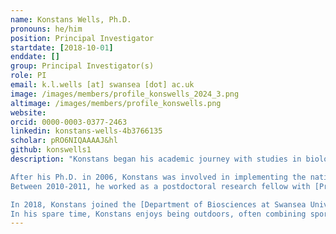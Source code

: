 ```yaml
---
name: Konstans Wells, Ph.D.
pronouns: he/him
position: Principal Investigator
startdate: [2018-10-01]
enddate: []
group: Principal Investigator(s)
role: PI
email: k.l.wells [at] swansea [dot] ac.uk
image: /images/members/profile_konswells_2024_3.png
altimage: /images/members/profile_konswells.png
website:
orcid: 0000-0003-0377-2463
linkedin: konstans-wells-4b3766135
scholar: pRO6NIQAAAAJ&hl
github: konswells1
description: "Konstans began his academic journey with studies in biology and ecology at the University of Freiburg (Germany), the Australian National University (Australia), and the University of Würzburg (Germany). He benefitted from the guidance of [Prof. Andrew Cockburn](https://biology.anu.edu.au/people/andrew-cockburn), [Dr Martin Pfeiffer](https://www.biogeo.uni-bayreuth.de/biogeo/de/mitarbeiter/mit/mitarbeiter_detail.php?id_obj=132043), [Prof. Eduard Linsenmair](https://www.biozentrum.uni-wuerzburg.de/en/zoo3/team/linsenmair/), and the late [Prof. Elisabeth Kalko](https://en.wikipedia.org/wiki/Elisabeth_Kalko), among many others. His academic path, shaped by international experience and curiosity about our natural world, led him to develop and pursue original research on the diversity, ecology, and host–parasite interactions of small mammal communities in Borneo. This work formed the foundation of his M.Sc. at the University of Würzburg and his Ph.D. at the University of Ulm, and it has since evolved into long-standing collaborations with the national park authorities [Sabah Parks](https://www.sabahparks.org.my/). <br>

After his Ph.D. in 2006, Konstans was involved in implementing the national large-scale and long-term German research platform [“Biodiversity Exploratories”](https://www.biodiversity-exploratories.de/en/) as scientific manager and postdoctoral researcher on vertebrate functional diversity, based at the University of Ulm.  
Between 2010-2011, he worked as a postdoctoral research fellow with [Prof. Bob O’Hara](https://www.ntnu.edu/employees/bob.ohara) at the Senckenberg Biodiversity and Climate Research Centre (SBiK-F), on developing hierarchical Bayesian models to tackle multivariate biological systems. Although the formal appointment was shortened due to personal circumstances, the collaboration continued for several years and proved formative in integrating his field-based ecological expertise with advanced statistical modelling. Other postdoctoral experience include research fellowships on modelling host-parasite interactions and eco-epidemiological dynamics at the University of Adelaide (with [Dr Damien Fordham](https://researchers.adelaide.edu.au/profile/damien.fordham), [Prof. Barry Brook](https://discover.utas.edu.au/Barry.Brook), [Prof. Phil Cassey](https://researchers.adelaide.edu.au/profile/phill.cassey)) and at Griffith University (with [Prof. Hamish McCallum](https://experts.griffith.edu.au/18706-hamish-mccallum)).  <br>

In 2018, Konstans joined the [Department of Biosciences at Swansea University](https://www.swansea.ac.uk/bioscience/), where he founded the Biodiversity and Animal Health Ecology Group. Our group investigates how global environmental change affects health and resilience across biological scales from individuals to populations and ecosystems. We integrate field ecology, ecological modelling, and laboratory research to study vertebrates (primarily mammals and birds), their symbionts (including parasites and microbiomes) in different environments. Our work addresses pressing challenges such as biodiversity loss, invasive species, biodiversity offsetting, and the impacts of novel environments on wildlife and domesticated animal health. We aim to inform evidence-based conservation and planetary health strategies.   <br>
In his spare time, Konstans enjoys being outdoors, often combining sport, travel and photography with his passion for biodiversity and remote ecosystems."
---
```


 















